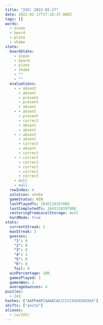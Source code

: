```yaml
---
title: "243: 2022-02-17"
date: 2022-02-17T17:16:37.088Z
tags: []
words:
  - ocean
  - beard
  - plate
  - shake
state:
  boardState:
    - ocean
    - beard
    - plate
    - shake
    - ""
    - ""
  evaluations:
    - - absent
      - absent
      - present
      - present
      - absent
    - - absent
      - present
      - correct
      - absent
      - absent
    - - absent
      - absent
      - correct
      - absent
      - correct
    - - correct
      - correct
      - correct
      - correct
      - correct
    - null
    - null
  rowIndex: 4
  solution: shake
  gameStatus: WIN
  lastPlayedTs: 1645118197088
  lastCompletedTs: 1645118197088
  restoringFromLocalStorage: null
  hardMode: true
stats:
  currentStreak: 1
  maxStreak: 1
  guesses:
    "1": 0
    "2": 0
    "3": 0
    "4": 1
    "5": 0
    "6": 0
    fail: 0
  winPercentage: 100
  gamesPlayed: 1
  gamesWon: 1
  averageGuesses: 4
puzzles:
  - 243
hashes: ["AAPPAAPCAAAACACCCCCCXXXXXXXXXX"]
shifts: ["yoito"]
aliases:
  - /w/243/
---
```

